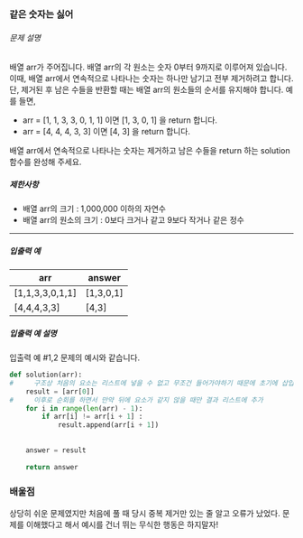 ### 같은 숫자는 싫어 



###### 문제 설명

배열 arr가 주어집니다. 배열 arr의 각 원소는 숫자 0부터 9까지로 이루어져 있습니다. 이때, 배열 arr에서 연속적으로 나타나는 숫자는 하나만 남기고 전부 제거하려고 합니다. 단, 제거된 후 남은 수들을 반환할 때는 배열 arr의 원소들의 순서를 유지해야 합니다. 예를 들면,

- arr = [1, 1, 3, 3, 0, 1, 1] 이면 [1, 3, 0, 1] 을 return 합니다.
- arr = [4, 4, 4, 3, 3] 이면 [4, 3] 을 return 합니다.

배열 arr에서 연속적으로 나타나는 숫자는 제거하고 남은 수들을 return 하는 solution 함수를 완성해 주세요.

##### 제한사항

- 배열 arr의 크기 : 1,000,000 이하의 자연수
- 배열 arr의 원소의 크기 : 0보다 크거나 같고 9보다 작거나 같은 정수

------

##### 입출력 예

| arr             | answer    |
| --------------- | --------- |
| [1,1,3,3,0,1,1] | [1,3,0,1] |
| [4,4,4,3,3]     | [4,3]     |

##### 입출력 예 설명

입출력 예 #1,2
문제의 예시와 같습니다.





```python
def solution(arr):
#     구조상 처음의 요소는 리스트에 넣을 수 없고 무조건 들어가야하기 때문에 초기에 삽입    
    result = [arr[0]]
#     이후로 순회를 하면서 만약 뒤에 요소가 같지 않을 때만 결과 리스트에 추가
    for i in range(len(arr) - 1):
        if arr[i] != arr[i + 1] :
            result.append(arr[i + 1])
    
        
    answer = result
    
    return answer
```



### 배울점

상당히 쉬운 문제였지만 처음에 풀 때 당시 중복 제거만 있는 줄 알고 오류가 났었다. 문제를 이해했다고 해서 예시를 건너 뛰는 무식한 행동은 하지말자!
